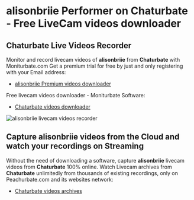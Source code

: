 # alisonbriie Performer on Chaturbate - Free LiveCam videos downloader

## Chaturbate Live Videos Recorder

Monitor and record livecam videos of **alisonbriie** from **Chaturbate** with Moniturbate.com
Get a premium trial for free by just and only registering with your Email address:
* [alisonbriie Premium videos downloader](https://moniturbate.com/request-demo-licence-key.html)

Free livecam videos downloader - Moniturbate Software:
* [Chaturbate videos downloader](https://moniturbate.com/moniturbate-download-software.html)

![alisonbriie livecam videos recorder](https://peachurnet.com/templates/moniturbate-software.png)


## Capture alisonbriie videos from the Cloud and watch your recordings on Streaming

Without the need of downloading a software, capture **alisonbriie** livecam videos from **Chaturbate** 100% online.
Watch Livecam archives from **Chaturbate** unlimitedly from thousands of existing recordings, only on Peachurbate.com and its websites network:
* [Chaturbate videos archives](https://peachurnet.com/)